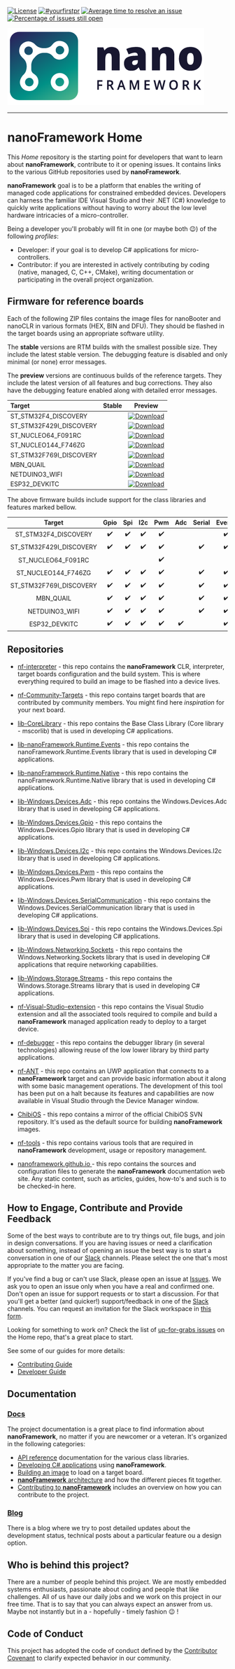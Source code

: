 [![License](https://img.shields.io/badge/License-Apache%202.0-blue.svg)](https://opensource.org/licenses/Apache-2.0) [![#yourfirstpr](https://img.shields.io/badge/first--timers--only-friendly-blue.svg)](https://github.com/nanoframework/Home/blob/master/CONTRIBUTING.md) 
[![Average time to resolve an issue](http://isitmaintained.com/badge/resolution/nanoframework/home.svg)](http://isitmaintained.com/project/nanoframework/home "Average time to resolve an issue") [![Percentage of issues still open](http://isitmaintained.com/badge/open/nanoframework/home.svg)](http://isitmaintained.com/project/nanoframework/home "Percentage of issues still open")  


![nanoFramework logo](resources/logo/nanoFramework-repo-logo.png)

-----

# **nanoFramework** Home

This _Home_ repository is the starting point for developers that want to learn about **nanoFramework**, contribute to it or opening issues.
It contains links to the various GitHub repositories used by **nanoFramework**.

**nanoFramework** goal is to be a platform that enables the writing of managed code applications for constrained embedded devices. 
Developers can harness the familiar IDE Visual Studio and their .NET (C#) knowledge to quickly write applications without having to worry about the low level hardware intricacies of a micro-controller.

Being a developer you'll probably will fit in one (or maybe both :wink:) of the following _profiles_:
- Developer: if your goal is to develop C# applications for micro-controllers.
- Contributor: if you are interested in actively contributing by coding (native, managed, C, C++, CMake), writing documentation or participating in the overall project organization.


## Firmware for reference boards


Each of the following ZIP files contains the image files for nanoBooter and nanoCLR in various formats (HEX, BIN and DFU). They should be flashed in the target boards using an appropriate software utility.

The **stable** versions are RTM builds with the smallest possible size. They include the latest stable version. The debugging feature is disabled and only minimal (or none) error messages.

The **preview** versions are continuous builds of the reference targets. They include the latest version of all features and bug corrections. They also have the debugging feature enabled along with detailed error messages.


| Target | Stable | Preview |
|:-|---|---|
| ST_STM32F4_DISCOVERY | []() |  [![Download](https://api.bintray.com/packages/nfbot/nanoframework-images-dev/ST_STM32F4_DISCOVERY/images/download.svg)](https://bintray.com/nfbot/nanoframework-images-dev/ST_STM32F4_DISCOVERY/_latestVersion) |
| ST_STM32F429I_DISCOVERY | []() | [ ![Download](https://api.bintray.com/packages/nfbot/nanoframework-images-dev/ST_STM32F429I_DISCOVERY/images/download.svg) ](https://bintray.com/nfbot/nanoframework-images-dev/ST_STM32F429I_DISCOVERY/_latestVersion) |
| ST_NUCLEO64_F091RC | []() | [ ![Download](https://api.bintray.com/packages/nfbot/nanoframework-images-dev/ST_NUCLEO64_F091RC/images/download.svg) ](https://bintray.com/nfbot/nanoframework-images-dev/ST_NUCLEO64_F091RC/_latestVersion) |
| ST_NUCLEO144_F746ZG | []() | [ ![Download](https://api.bintray.com/packages/nfbot/nanoframework-images-dev/ST_NUCLEO144_F746ZG/images/download.svg) ](https://bintray.com/nfbot/nanoframework-images-dev/ST_NUCLEO144_F746ZG/_latestVersion) |
| ST_STM32F769I_DISCOVERY | []() | [ ![Download](https://api.bintray.com/packages/nfbot/nanoframework-images-dev/ST_STM32F769I_DISCOVERY/images/download.svg) ](https://bintray.com/nfbot/nanoframework-images-dev/ST_STM32F769I_DISCOVERY/_latestVersion) |
| MBN_QUAIL | []() | [ ![Download](https://api.bintray.com/packages/nfbot/nanoframework-images-dev/MBN_QUAIL/images/download.svg) ](https://bintray.com/nfbot/nanoframework-images-dev/MBN_QUAIL/_latestVersion) |
| NETDUINO3_WIFI | []() | [ ![Download](https://api.bintray.com/packages/nfbot/nanoframework-images-dev/NETDUINO3_WIFI/images/download.svg) ](https://bintray.com/nfbot/nanoframework-images-dev/NETDUINO3_WIFI/_latestVersion) |
| ESP32_DEVKITC | []() | [ ![Download](https://api.bintray.com/packages/nfbot/nanoframework-images-dev/ESP32_DEVKITC/images/download.svg) ](https://bintray.com/nfbot/nanoframework-images-dev/ESP32_DEVKITC/_latestVersion) |


The above firmware builds include support for the class libraries and features marked bellow.


| Target | Gpio | Spi | I2c | Pwm | Adc | Serial | Events | SWO |
|:-:|:-:|:-:|:-:|:-:|:-:|:-:|:-:|:-:|
| ST_STM32F4_DISCOVERY | :heavy_check_mark: | :heavy_check_mark: | :heavy_check_mark: | :heavy_check_mark: | | | :heavy_check_mark: | :heavy_check_mark: |
| ST_STM32F429I_DISCOVERY | :heavy_check_mark: | :heavy_check_mark: | :heavy_check_mark: | :heavy_check_mark: | | :heavy_check_mark: | :heavy_check_mark: | :heavy_check_mark: |
| ST_NUCLEO64_F091RC | | | | :heavy_check_mark: | | | | | :heavy_check_mark: |
| ST_NUCLEO144_F746ZG | :heavy_check_mark: | :heavy_check_mark: | :heavy_check_mark: | :heavy_check_mark: | | :heavy_check_mark: | :heavy_check_mark: | :heavy_check_mark: |
| ST_STM32F769I_DISCOVERY | :heavy_check_mark: | :heavy_check_mark: | :heavy_check_mark: | :heavy_check_mark: | | :heavy_check_mark: | :heavy_check_mark: | :heavy_check_mark: |
| MBN_QUAIL | :heavy_check_mark: | :heavy_check_mark: | :heavy_check_mark: | :heavy_check_mark: | | :heavy_check_mark: | :heavy_check_mark: | | |
| NETDUINO3_WIFI | :heavy_check_mark: | :heavy_check_mark: | :heavy_check_mark: | :heavy_check_mark: | | :heavy_check_mark: | :heavy_check_mark: | | |
| ESP32_DEVKITC | :heavy_check_mark: | :heavy_check_mark: | :heavy_check_mark: | :heavy_check_mark: | :heavy_check_mark: | | :heavy_check_mark: | | |


## Repositories

- [nf-interpreter](https://github.com/nanoframework/nf-interpreter) - this repo contains the **nanoFramework** CLR, interpreter, target boards configuration and the build system. This is where everything required to build an image to be flashed into a device lives.

- [nf-Community-Targets](https://github.com/nanoframework/nf-Community-Targets) - this repo contains target boards that are contributed by community members. You might find here _inspiration_ for your next board.

- [lib-CoreLibrary](https://github.com/nanoframework/lib-CoreLibrary) - this repo contains the Base Class Library (Core library - mscorlib) that is used in developing C# applications.

- [lib-nanoFramework.Runtime.Events](https://github.com/nanoframework/lib-nanoFramework.Runtime.Events) - this repo contains the nanoFramework.Runtime.Events library that is used in developing C# applications.

- [lib-nanoFramework.Runtime.Native](https://github.com/nanoframework/lib-nanoFramework.Runtime.Native) - this repo contains the nanoFramework.Runtime.Native library that is used in developing C# applications.

- [lib-Windows.Devices.Adc](https://github.com/nanoframework/lib-Windows.Devices.Adc) - this repo contains the Windows.Devices.Adc library that is used in developing C# applications.

- [lib-Windows.Devices.Gpio](https://github.com/nanoframework/lib-Windows.Devices.Gpio) - this repo contains the Windows.Devices.Gpio library that is used in developing C# applications.

- [lib-Windows.Devices.I2c](https://github.com/nanoframework/lib-Windows.Devices.I2c) - this repo contains the Windows.Devices.I2c library that is used in developing C# applications.

- [lib-Windows.Devices.Pwm](https://github.com/nanoframework/lib-Windows.Devices.Pwm) - this repo contains the Windows.Devices.Pwm library that is used in developing C# applications.

- [lib-Windows.Devices.SerialCommunication](https://github.com/nanoframework/lib-Windows.Devices.SerialCommunication) - this repo contains the Windows.Devices.SerialCommunication library that is used in developing C# applications.

- [lib-Windows.Devices.Spi](https://github.com/nanoframework/lib-Windows.Devices.Spi) - this repo contains the Windows.Devices.Spi library that is used in developing C# applications.

- [lib-Windows.Networking.Sockets](https://github.com/nanoframework/lib-Windows.Networking.Sockets) - this repo contains the Windows.Networking.Sockets library that is used in developing C# applications that require networking capabilities.

- [lib-Windows.Storage.Streams](https://github.com/nanoframework/lib-Windows.Storage.Streams) - this repo contains the Windows.Storage.Streams library that is used in developing C# applications.

- [nf-Visual-Studio-extension](https://github.com/nanoframework/nf-Visual-Studio-extension) - this repo contains the Visual Studio extension and all the associated tools required to compile and build a **nanoFramework** managed application ready to deploy to a target device.

- [nf-debugger](https://github.com/nanoframework/nf-debugger) - this repo contains the debugger library (in several technologies) allowing reuse of the low lower library by third party applications.

- [nf-ANT](https://github.com/nanoframework/nf-ANT) - this repo contains an UWP application that connects to a **nanoFramework** target and can provide basic information about it along with some basic management operations. The development of this tool has been put on a halt because its features and capabilities are now available in Visual Studio through the Device Manager window.

- [ChibiOS](https://github.com/nanoframework/ChibiOS) - this repo contains a mirror of the official ChibiOS SVN repository. It's used as the default source for building **nanoFramework** images.

- [nf-tools](https://github.com/nanoframework/nf-tools) - this repo contains various tools that are required in **nanoFramework** development, usage or repository management.

- [nanoframework.github.io ](https://github.com/nanoframework/nanoframework.github.io) - this repo contains the sources and configuration files to generate the **nanoFramework** documentation web site. Any static content, such as articles, guides, how-to's and such is to be checked-in here.


## How to Engage, Contribute and Provide Feedback

Some of the best ways to contribute are to try things out, file bugs, and join in design conversations. 
If you are having issues or need a clarification about something, instead of opening an issue the best way is to start a conversation in one of our [Slack](https://nanoframework.slack.com) channels.
Please select the one that's most appropriate to the matter you are facing.

If you've find a bug or can't use Slack, please open an issue at [Issues](https://github.com/nanoframework/Home/issues).
We ask you to open an issue only when you have a real and confirmed one. Don't open an issue for support requests or to start a discussion. For that you'll get a better (and quicker!) support/feedback in one of the [Slack](https://nanoframework.slack.com) channels. You can request an invitation for the Slack workspace in [this form](https://nanoframework.net/slack-invite-form/).

Looking for something to work on? Check the list of [up-for-grabs issues](https://github.com/nanoframework/Home/issues?q=is%3Aissue+is%3Aopen+label%3Aup-for-grabs) on the Home repo, that's a great place to start.

See some of our guides for more details:

* [Contributing Guide](CONTRIBUTING.md)
* [Developer Guide](docs/contributing/developer-guide.md)


## Documentation

### [Docs](docs/)

The project documentation is a great place to find information about **nanoFramework**, no matter if you are newcomer or a veteran. It's organized in the following categories:
- [API reference](http://docs.nanoframework.net/api) documentation for the various class libraries.
- [Developing C# applications](docs/developing-apps) using **nanoFramework**.
- [Building an image](docs/building) to load on a target board.
- [**nanoFramework** architecture](docs/architecture/) and how the different pieces fit together.
- [Contributing to **nanoFramework**](docs/contributing/) includes an overview on how you can contribute to the project. 


### [Blog](http://www.nanoframework.net/blog)

There is a blog where we try to post detailed updates about the development status, technical posts about a particular feature ou a design option.


## Who is behind this project?

There are a number of people behind this project. We are mostly embedded systems enthusiasts, passionate about coding and people that like challenges. 
All of us have our daily jobs and we work on this project in our free time.
That is to say that you can always expect an answer from us. Maybe not instantly but in a - hopefully - timely fashion :wink: !


## Code of Conduct
This project has adopted the code of conduct defined by the [Contributor Covenant](http://contributor-covenant.org/)
to clarify expected behavior in our community.
